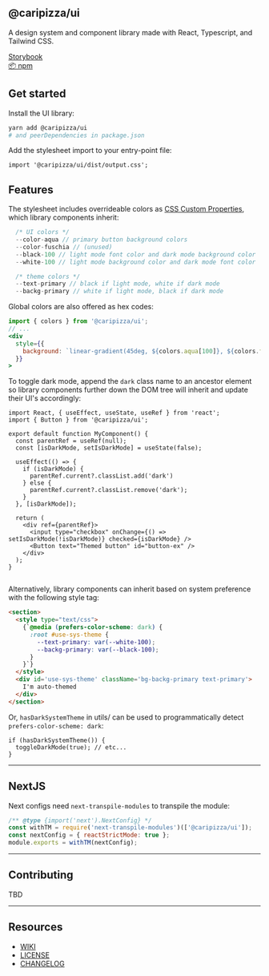 ## @caripizza/ui
A design system and component library made with React, Typescript, and Tailwind CSS.

[Storybook](https://main--63376424914401d9d4d73e3b.chromatic.com/)\
[📦 npm](https://www.npmjs.com/package/@caripizza/ui)

## Get started

Install the UI library:
```bash
yarn add @caripizza/ui
# and peerDependencies in package.json
```

Add the stylesheet import to your entry-point file:
```tsx
import '@caripizza/ui/dist/output.css';
```

## Features

The stylesheet includes overrideable colors as [CSS Custom Properties](https://developer.mozilla.org/en-US/docs/Web/CSS/Using_CSS_custom_properties), which library components inherit:
```js
  /* UI colors */
  --color-aqua // primary button background colors
  --color-fuschia // (unused)
  --black-100 // light mode font color and dark mode background color
  --white-100 // light mode background color and dark mode font color

  /* theme colors */
  --text-primary // black if light mode, white if dark mode
  --backg-primary // white if light mode, black if dark mode
```

Global colors are also offered as hex codes:
```jsx
import { colors } from '@caripizza/ui';
// ...
<div
  style={{
    background: `linear-gradient(45deg, ${colors.aqua[100]}, ${colors.fuschia[50]})`
  }}
>
```



To toggle dark mode, append the `dark` class name to an ancestor element so library components further down the DOM tree will inherit and update their UI's accordingly:
```tsx
import React, { useEffect, useState, useRef } from 'react';
import { Button } from '@caripizza/ui';

export default function MyComponent() {
  const parentRef = useRef(null);
  const [isDarkMode, setIsDarkMode] = useState(false);

  useEffect(() => {
    if (isDarkMode) {
      parentRef.current?.classList.add('dark')
    } else {
      parentRef.current?.classList.remove('dark');
    }
  }, [isDarkMode]);

  return (
    <div ref={parentRef}>
      <input type="checkbox" onChange={() => setIsDarkMode(!isDarkMode)} checked={isDarkMode} />
      <Button text="Themed button" id="button-ex" />
    </div>
  );
}


```

Alternatively, library components can inherit based on system preference with the following style tag:
```html
<section>
  <style type="text/css">
    {`@media (prefers-color-scheme: dark) {
      :root #use-sys-theme {
        --text-primary: var(--white-100);
        --backg-primary: var(--black-100);
      }
    }`}
  </style>
  <div id='use-sys-theme' className='bg-backg-primary text-primary'>
    I'm auto-themed
  </div>
</section>
```

Or, `hasDarkSystemTheme` in utils/ can be used to programmatically detect `prefers-color-scheme: dark`:
```tsx
if (hasDarkSystemTheme()) {
  toggleDarkMode(true); // etc...
}
```

----

## NextJS
Next configs need `next-transpile-modules` to transpile the module:
```js
/** @type {import('next').NextConfig} */
const withTM = require('next-transpile-modules')(['@caripizza/ui']);
const nextConfig = { reactStrictMode: true };
module.exports = withTM(nextConfig);
```

----
## Contributing
TBD

----

## Resources
- [WIKI](https://github.com/caripizza/ui/wiki/Resources)
- [LICENSE](./LICENSE.txt)
- [CHANGELOG](./CHANGELOG.md)


